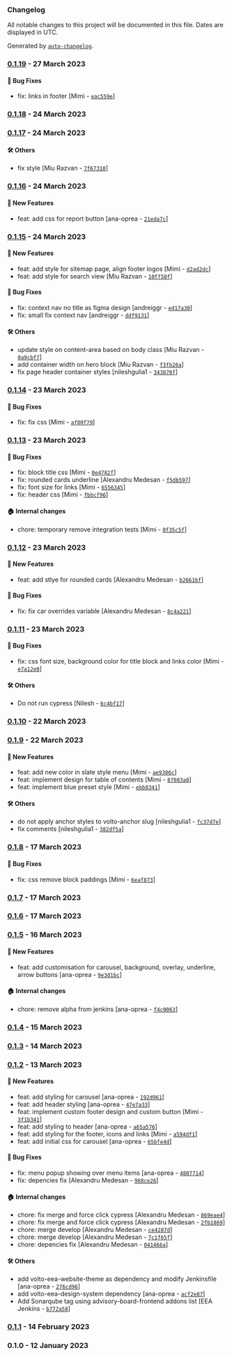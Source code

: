 ### Changelog

All notable changes to this project will be documented in this file. Dates are displayed in UTC.

Generated by [`auto-changelog`](https://github.com/CookPete/auto-changelog).

### [0.1.19](https://github.com/eea/volto-climate-advisory-board-policy/compare/0.1.18...0.1.19) - 27 March 2023

#### :bug: Bug Fixes

- fix: links in footer [Mimi - [`eac559e`](https://github.com/eea/volto-climate-advisory-board-policy/commit/eac559e34fd348562e7d605be1d86a818443842d)]

### [0.1.18](https://github.com/eea/volto-climate-advisory-board-policy/compare/0.1.17...0.1.18) - 24 March 2023

### [0.1.17](https://github.com/eea/volto-climate-advisory-board-policy/compare/0.1.16...0.1.17) - 24 March 2023

#### :hammer_and_wrench: Others

- fix style [Miu Razvan - [`7f67310`](https://github.com/eea/volto-climate-advisory-board-policy/commit/7f67310bbc401ddddd1debade08de6677107a97f)]
### [0.1.16](https://github.com/eea/volto-climate-advisory-board-policy/compare/0.1.15...0.1.16) - 24 March 2023

#### :rocket: New Features

- feat: add css for report button [ana-oprea - [`21eda7c`](https://github.com/eea/volto-climate-advisory-board-policy/commit/21eda7c18e6fbd0ea70b1d3a375d97c5f1405af6)]

### [0.1.15](https://github.com/eea/volto-climate-advisory-board-policy/compare/0.1.14...0.1.15) - 24 March 2023

#### :rocket: New Features

- feat: add style for sitemap page, align footer logos [Mimi - [`d2ad2dc`](https://github.com/eea/volto-climate-advisory-board-policy/commit/d2ad2dcc5005e26f824a55f3ced3857933280e0d)]
- feat: add style for search view [Miu Razvan - [`10ff50f`](https://github.com/eea/volto-climate-advisory-board-policy/commit/10ff50fd01be972f7f30a1b8fb6f4f96398f18d0)]

#### :bug: Bug Fixes

- fix: context nav no title as figma design [andreiggr - [`ed17a30`](https://github.com/eea/volto-climate-advisory-board-policy/commit/ed17a3081f601b5bfaf5530764ce081b67ae4b48)]
- fix: small fix context nav [andreiggr - [`ddf9131`](https://github.com/eea/volto-climate-advisory-board-policy/commit/ddf913132307e8b4f78d132b541762083224213a)]

#### :hammer_and_wrench: Others

- update style on content-area based on body class [Miu Razvan - [`0a9cbf7`](https://github.com/eea/volto-climate-advisory-board-policy/commit/0a9cbf7eb53e79593b396f6f477b248fa060cd54)]
- add container width on hero block [Miu Razvan - [`f3fb26a`](https://github.com/eea/volto-climate-advisory-board-policy/commit/f3fb26a018dd228d535721a1bb14da6a1443942b)]
- fix page header container styles [nileshgulia1 - [`343870f`](https://github.com/eea/volto-climate-advisory-board-policy/commit/343870f8e5823ed9d5ab8d310b92ab0d3e134b88)]
### [0.1.14](https://github.com/eea/volto-climate-advisory-board-policy/compare/0.1.13...0.1.14) - 23 March 2023

#### :bug: Bug Fixes

- fix: fix css [Mimi - [`af00f79`](https://github.com/eea/volto-climate-advisory-board-policy/commit/af00f798bef23be940d6a8aa61f083aebc7c1241)]

### [0.1.13](https://github.com/eea/volto-climate-advisory-board-policy/compare/0.1.12...0.1.13) - 23 March 2023

#### :bug: Bug Fixes

- fix: block title css [Mimi - [`0e4782f`](https://github.com/eea/volto-climate-advisory-board-policy/commit/0e4782ffaa7fe6f86aff20dc7afcfb4d0a26b30c)]
- fix: rounded cards underline [Alexandru Medesan - [`f5db597`](https://github.com/eea/volto-climate-advisory-board-policy/commit/f5db5971056b4ba4a3876680648bba9ce1162418)]
- fix: font size for links [Mimi - [`6556345`](https://github.com/eea/volto-climate-advisory-board-policy/commit/65563455c6a694ef7297e77817f66b3aba028bc8)]
- fix: header css [Mimi - [`fbbcf96`](https://github.com/eea/volto-climate-advisory-board-policy/commit/fbbcf964126ec953b6207bd2434a0d05af3f09d0)]

#### :house: Internal changes

- chore: temporary remove integration tests [Mimi - [`0f35c5f`](https://github.com/eea/volto-climate-advisory-board-policy/commit/0f35c5f251ef677284a520f9a8e515f61faf53ef)]

### [0.1.12](https://github.com/eea/volto-climate-advisory-board-policy/compare/0.1.11...0.1.12) - 23 March 2023

#### :rocket: New Features

- feat: add stlye for rounded cards [Alexandru Medesan - [`b2661bf`](https://github.com/eea/volto-climate-advisory-board-policy/commit/b2661bf0d71b403892ff97d1944e3f7f5d055134)]

#### :bug: Bug Fixes

- fix: fix car overrides variable [Alexandru Medesan - [`8c4a221`](https://github.com/eea/volto-climate-advisory-board-policy/commit/8c4a2212bfd6be0d0dba34816d9351bd586d761a)]

### [0.1.11](https://github.com/eea/volto-climate-advisory-board-policy/compare/0.1.10...0.1.11) - 23 March 2023

#### :bug: Bug Fixes

- fix: css font size, background color for title block and links color [Mimi - [`e7a12e0`](https://github.com/eea/volto-climate-advisory-board-policy/commit/e7a12e06eb7c01bad237792c938a6cec08da8015)]

#### :hammer_and_wrench: Others

- Do not run cypress [Nilesh - [`6c4bf17`](https://github.com/eea/volto-climate-advisory-board-policy/commit/6c4bf17a89c77180a023fe5541b76f5f054067f5)]
### [0.1.10](https://github.com/eea/volto-climate-advisory-board-policy/compare/0.1.9...0.1.10) - 22 March 2023

### [0.1.9](https://github.com/eea/volto-climate-advisory-board-policy/compare/0.1.8...0.1.9) - 22 March 2023

#### :rocket: New Features

- feat: add new color in slate style menu [Mimi - [`ae9306c`](https://github.com/eea/volto-climate-advisory-board-policy/commit/ae9306cb6fce53a0a1f0d2bcec359aee6dc2ee45)]
- feat: implement design for table of contents [Mimi - [`87083a0`](https://github.com/eea/volto-climate-advisory-board-policy/commit/87083a070fd0acfeda6814e1f1d32ffaff55912f)]
- feat: implement blue preset style [Mimi - [`ebb8341`](https://github.com/eea/volto-climate-advisory-board-policy/commit/ebb8341633568d5397ea1d626461c9153a484cca)]

#### :hammer_and_wrench: Others

- do not apply anchor styles to volto-anchor slug [nileshgulia1 - [`fc37d7e`](https://github.com/eea/volto-climate-advisory-board-policy/commit/fc37d7e57f301043b93d0a9e35e6c7cdd63c9f93)]
- fix comments [nileshgulia1 - [`382df5a`](https://github.com/eea/volto-climate-advisory-board-policy/commit/382df5a7dec52099e7f266c9bb432e64fbb12d2d)]
### [0.1.8](https://github.com/eea/volto-climate-advisory-board-policy/compare/0.1.7...0.1.8) - 17 March 2023

#### :bug: Bug Fixes

- fix: css remove block paddings [Mimi - [`6eaf873`](https://github.com/eea/volto-climate-advisory-board-policy/commit/6eaf8731c396f830e86cb101cd0e8fd901b1797c)]

### [0.1.7](https://github.com/eea/volto-climate-advisory-board-policy/compare/0.1.6...0.1.7) - 17 March 2023

### [0.1.6](https://github.com/eea/volto-climate-advisory-board-policy/compare/0.1.5...0.1.6) - 17 March 2023

### [0.1.5](https://github.com/eea/volto-climate-advisory-board-policy/compare/0.1.4...0.1.5) - 16 March 2023

#### :rocket: New Features

- feat: add customisation for carousel, background, overlay, underline, arrow buttons [ana-oprea - [`9e3d1bc`](https://github.com/eea/volto-climate-advisory-board-policy/commit/9e3d1bc456c86c909629fef67fceb51f73a155d0)]

#### :house: Internal changes

- chore: remove alpha from jenkins [ana-oprea - [`f4c0063`](https://github.com/eea/volto-climate-advisory-board-policy/commit/f4c0063dfedde0ef10936e589e6ec795c0d5e88d)]

### [0.1.4](https://github.com/eea/volto-climate-advisory-board-policy/compare/0.1.3...0.1.4) - 15 March 2023

### [0.1.3](https://github.com/eea/volto-climate-advisory-board-policy/compare/0.1.2...0.1.3) - 14 March 2023

### [0.1.2](https://github.com/eea/volto-climate-advisory-board-policy/compare/0.1.1...0.1.2) - 13 March 2023

#### :rocket: New Features

- feat: add styling for carousel [ana-oprea - [`192d961`](https://github.com/eea/volto-climate-advisory-board-policy/commit/192d96170057a82d5de6734844fd95ddf299d67e)]
- feat: add header styling [ana-oprea - [`47e7a33`](https://github.com/eea/volto-climate-advisory-board-policy/commit/47e7a33f01d8c1a985f2032bcfd8c3210eb2abed)]
- feat: implement custom footer design and custom button [Mimi - [`3f1b341`](https://github.com/eea/volto-climate-advisory-board-policy/commit/3f1b341fa2515c263a841ed6d4e6e36801003dc5)]
- feat: add styling to header [ana-oprea - [`a65a576`](https://github.com/eea/volto-climate-advisory-board-policy/commit/a65a5762b4c20edd0c7970566ed618604557aee3)]
- feat: add styling for the footer, icons and links [Mimi - [`a594df1`](https://github.com/eea/volto-climate-advisory-board-policy/commit/a594df1a863b68079f09d160afa2cdba6955e4a1)]
- feat: add initial css for carousel [ana-oprea - [`65bfe4d`](https://github.com/eea/volto-climate-advisory-board-policy/commit/65bfe4d6185998150895b57b5465ed209ef04c51)]

#### :bug: Bug Fixes

- fix: menu popup showing over menu items [ana-oprea - [`4807714`](https://github.com/eea/volto-climate-advisory-board-policy/commit/4807714129d7aec98c43689b7fb5044815d0eea5)]
- fix: depencies fix [Alexandru Medesan - [`968ce26`](https://github.com/eea/volto-climate-advisory-board-policy/commit/968ce265370395657ae97f3835c3267002f96f69)]

#### :house: Internal changes

- chore: fix merge and force click cypress [Alexandru Medesan - [`869eae4`](https://github.com/eea/volto-climate-advisory-board-policy/commit/869eae452281810d03d78da12fd0f83e3363400c)]
- chore: fix merge and force click cypress [Alexandru Medesan - [`2fb1869`](https://github.com/eea/volto-climate-advisory-board-policy/commit/2fb186960ae3e65c91a5807546725d69aeaf14de)]
- chore: merge develop [Alexandru Medesan - [`ce4287d`](https://github.com/eea/volto-climate-advisory-board-policy/commit/ce4287dec32c5f3822ab04ddda1ca47f181d7394)]
- chore: merge develop [Alexandru Medesan - [`7c1f65f`](https://github.com/eea/volto-climate-advisory-board-policy/commit/7c1f65f79f96faae4d0833e14612ebf74e779746)]
- chore: depencies fix [Alexandru Medesan - [`041466a`](https://github.com/eea/volto-climate-advisory-board-policy/commit/041466a083752cfef17cca7e6da05212a5f32351)]

#### :hammer_and_wrench: Others

- add volto-eea-website-theme as dependency and modify Jenkinsfile [ana-oprea - [`276cd96`](https://github.com/eea/volto-climate-advisory-board-policy/commit/276cd96995367fd46b6efa8a56aaa820b4cd8b02)]
- add volto-eea-design-system dependency [ana-oprea - [`acf2e87`](https://github.com/eea/volto-climate-advisory-board-policy/commit/acf2e8749fd0eed669dcd382524a89f21e9a0ea9)]
- Add Sonarqube tag using advisory-board-frontend addons list [EEA Jenkins - [`b772a58`](https://github.com/eea/volto-climate-advisory-board-policy/commit/b772a58dfa332069be312bc83495d5a6fcf9cd94)]
### [0.1.1](https://github.com/eea/volto-climate-advisory-board-policy/compare/0.1.0...0.1.1) - 14 February 2023

### 0.1.0 - 12 January 2023
